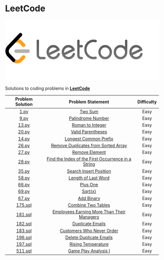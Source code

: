 # LeetCode

<p align="center">
  <img width=550" height="200" src=/assets/LeetCode.png>
</p>

Solutions to coding problems in **[LeetCode](https://leetcode.com/)**

|  Problem Solution  |                 Problem Statement                 | Difficulty |
| :----------------: | :-----------------------------------------------: | :--------: |
| [1.py](python/1.py) | [Two Sum](https://leetcode.com/problems/two-sum/) |    Easy    |
| [9.py](python/9.py) | [Palindrome Number](https://leetcode.com/problems/palindrome-number/) |    Easy    |
| [13.py](python/13.py) | [Roman to Integer](https://leetcode.com/problems/roman-to-integer/) |    Easy    |
| [20.py](python/20.py) | [Valid Parentheses](https://leetcode.com/problems/valid-parentheses/) |    Easy    |
| [14.py](python/14.py) | [Longest Common Prefix](https://leetcode.com/problems/longest-common-prefix/) |    Easy    |
| [26.py](python/26.py) | [Remove Duplicates from Sorted Array](https://leetcode.com/problems/remove-duplicates-from-sorted-array/) |    Easy    |
| [27.py](python/27.py) | [Remove Element](https://leetcode.com/problems/remove-element/) |    Easy    |
| [28.py](python/28.py) | [Find the Index of the First Occurrence in a String](https://leetcode.com/problems/find-the-index-of-the-first-occurrence-in-a-string/) |    Easy    |
| [35.py](python/35.py) | [Search Insert Position](https://leetcode.com/problems/search-insert-position/) |    Easy    |
| [58.py](python/58.py) | [Length of Last Word](https://leetcode.com/problems/length-of-last-word/) |    Easy    |
| [66.py](python/66.py) | [Plus One](https://leetcode.com/problems/plus-one/) |    Easy    |
| [69.py](python/69.py) | [Sqrt(x)](https://leetcode.com/problems/sqrtx/) |    Easy    |
| [67.py](python/67.py) | [Add Binary](https://leetcode.com/problems/add-binary/) |    Easy    |
| [175.sql](sql/175.sql) | [Combine Two Tables](https://leetcode.com/problems/combine-two-tables/) |    Easy    |
| [181.sql](sql/181.sql) | [Employees Earning More Than Their Managers](https://leetcode.com/problems/employees-earning-more-than-their-managers/) |    Easy    |
| [182.sql](sql/182.sql) | [Duplicate Emails](https://leetcode.com/problems/duplicate-emails/) |    Easy    |
| [183.sql](sql/183.sql) | [Customers Who Never Order](https://leetcode.com/problems/customers-who-never-order/) |    Easy    |
| [196.sql](sql/196.sql) | [Delete Duplicate Emails](https://leetcode.com/problems/delete-duplicate-emails/) |    Easy    |
| [197.sql](sql/197.sql) | [Rising Temperature](https://leetcode.com/problems/rising-temperature/) |    Easy    |
| [511.sql](sql/511.sql) | [Game Play Analysis I](https://leetcode.com/problems/game-play-analysis-i/) |    Easy    |